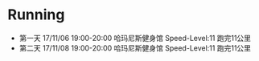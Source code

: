 # Running
- 第一天 17/11/06 19:00-20:00 哈玛尼斯健身馆 Speed-Level:11 跑完11公里
- 第二天 17/11/08 19:00-20:00 哈玛尼斯健身馆 Speed-Level:11 跑完11公里
